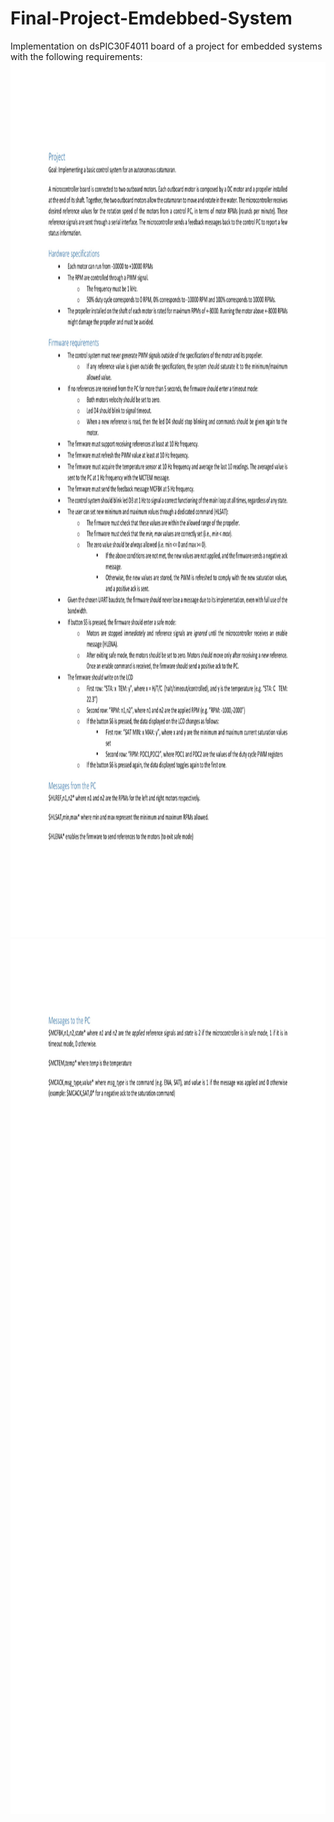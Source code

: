 # Final-Project-Emdebbed-System
Implementation on dsPIC30F4011 board of a project for embedded systems with the following requirements:
<img src="Images/Progetto-1.jpg" alt="drawing" height="1400"/>
<img src="Images/Progetto-2.jpg" alt="drawing" height="1400"/>

